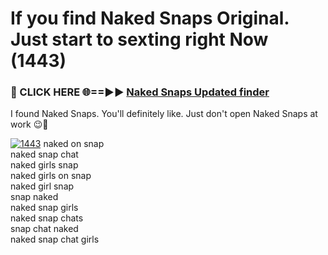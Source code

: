 # If you find Naked Snaps Original. Just start to sexting right Now (1443)

<h3>🔴 CLICK HERE 🌐==►► <a href="https://tinyurl.com/mtbk5fxa" rel="nofollow">Naked Snaps Updated finder</a></h3>

I found Naked Snaps. You'll definitely like. Just don't open Naked Snaps at work 😉💬

[![1443](https://i.imgur.com/Q8WKrnY.jpeg)](https://tinyurl.com/mtbk5fxa)
naked on snap<br>
naked snap chat<br>
naked girls snap<br>
naked girls on snap<br>
naked girl snap<br>
snap naked<br>
naked snap girls<br>
naked snap chats<br>
snap chat naked<br>
naked snap chat girls